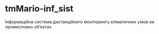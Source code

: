 # tmMario-inf_sist
Інформаційна система дистанційного моніторингу кліматичних умов на промислових об’єктах
